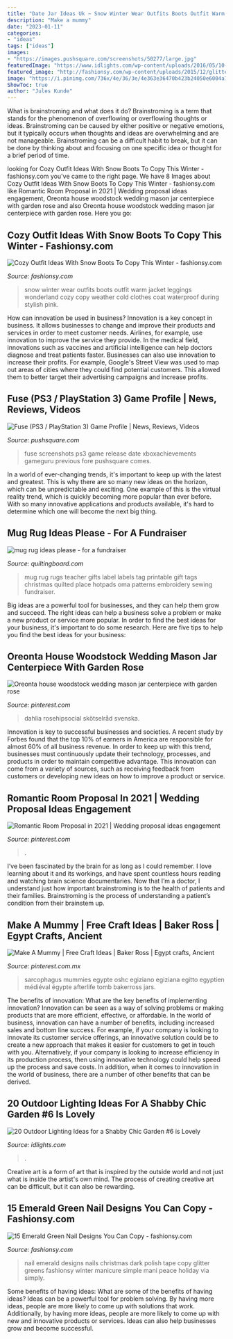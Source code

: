 ```yaml
---
title: "Date Jar Ideas Uk ~ Snow Winter Wear Outfits Boots Outfit Warm Jacket Leggings Wonderland Cozy Copy Weather Cold Clothes Coat Waterproof During Stylish Pink"
description: "Make a mummy"
date: "2023-01-11"
categories:
- "ideas"
tags: ["ideas"]
images:
- "https://images.pushsquare.com/screenshots/50277/large.jpg"
featuredImage: "https://www.idlights.com/wp-content/uploads/2016/05/10-Outdoor-Lighting-Decoration-Ideas-for-a-Shabby-Chic-Garden2.jpg"
featured_image: "http://fashionsy.com/wp-content/uploads/2015/12/glitter-emerald-green-nails-630x976.jpg"
image: "https://i.pinimg.com/736x/4e/36/3e/4e363e36470b423b24050e6004a7ea09.jpg"
ShowToc: true
author: "Jules Kunde"
---
```



What is brainstroming and what does it do?
Brainstroming is a term that stands for the phenomenon of overflowing or overflowing thoughts or ideas. Brainstroming can be caused by either positive or negative emotions, but it typically occurs when thoughts and ideas are overwhelming and are not manageable. Brainstroming can be a difficult habit to break, but it can be done by thinking about and focusing on one specific idea or thought for a brief period of time.

	

		
looking for Cozy Outfit Ideas With Snow Boots To Copy This Winter - fashionsy.com you've came to the right page. We have 8 Images about Cozy Outfit Ideas With Snow Boots To Copy This Winter - fashionsy.com like Romantic Room Proposal in 2021 | Wedding proposal ideas engagement, Oreonta house woodstock wedding mason jar centerpiece with garden rose and also Oreonta house woodstock wedding mason jar centerpiece with garden rose. Here you go:
		
    
## Cozy Outfit Ideas With Snow Boots To Copy This Winter - Fashionsy.com

<img loading=lazy src="http://fashionsy.com/wp-content/uploads/2016/01/snow-day-outfits-630x945.jpg" onerror="this.onerror=null;this.src='https://tse4.mm.bing.net/th?id=OIP.Z1HcQu2m_2OiDF5gTgY2QAHaLH&amp;pid=15.1';" alt="Cozy Outfit Ideas With Snow Boots To Copy This Winter - fashionsy.com">

_Source: fashionsy.com_

>snow winter wear outfits boots outfit warm jacket leggings wonderland cozy copy weather cold clothes coat waterproof during stylish pink. 

	

How can innovation be used in business?
Innovation is a key concept in business. It allows businesses to change and improve their products and services in order to meet customer needs. Airlines, for example, use innovation to improve the service they provide. In the medical field, innovations such as vaccines and artificial intelligence can help doctors diagnose and treat patients faster. Businesses can also use innovation to increase their profits. For example, Google's Street View was used to map out areas of cities where they could find potential customers. This allowed them to better target their advertising campaigns and increase profits.

    
## Fuse (PS3 / PlayStation 3) Game Profile | News, Reviews, Videos

<img loading=lazy src="https://images.pushsquare.com/screenshots/50277/large.jpg" onerror="this.onerror=null;this.src='https://tse2.mm.bing.net/th?id=OIP.fXO6kyl5nshm_3fJjsIeagHaEK&amp;pid=15.1';" alt="Fuse (PS3 / PlayStation 3) Game Profile | News, Reviews, Videos">

_Source: pushsquare.com_

>fuse screenshots ps3 game release date xboxachievements gameguru previous fore pushsquare comes. 

	

In a world of ever-changing trends, it's important to keep up with the latest and greatest. This is why there are so many new ideas on the horizon, which can be unpredictable and exciting. One example of this is the virtual reality trend, which is quickly becoming more popular than ever before. With so many innovative applications and products available, it's hard to determine which one will become the next big thing.

    
## Mug Rug Ideas Please - For A Fundraiser

<img loading=lazy src="https://www.quiltingboard.com/attachments/main-f1/545443d1458512254-mugrugpoem.jpg" onerror="this.onerror=null;this.src='https://tse3.mm.bing.net/th?id=OIP.51YglxP6sbdmrAPd1lhOogHaKQ&amp;pid=15.1';" alt="mug rug ideas please - for a fundraiser">

_Source: quiltingboard.com_

>mug rug rugs teacher gifts label labels tag printable gift tags christmas quilted place hotpads oma patterns embroidery sewing fundraiser. 

	

Big ideas are a powerful tool for businesses, and they can help them grow and succeed. The right ideas can help a business solve a problem or make a new product or service more popular. In order to find the best ideas for your business, it's important to do some research. Here are five tips to help you find the best ideas for your business:

    
## Oreonta House Woodstock Wedding Mason Jar Centerpiece With Garden Rose

<img loading=lazy src="https://i.pinimg.com/736x/80/89/89/8089899d7b037257b9ba61874d78bf09.jpg" onerror="this.onerror=null;this.src='https://tse2.mm.bing.net/th?id=OIP.GXcDElZzzfRCg_AThqDJcAHaJ_&amp;pid=15.1';" alt="Oreonta house woodstock wedding mason jar centerpiece with garden rose">

_Source: pinterest.com_

>dahlia rosehipsocial skötselråd svenska. 

	

Innovation is key to successful businesses and societies. A recent study by Forbes found that the top 10% of earners in America are responsible for almost 60% of all business revenue. In order to keep up with this trend, businesses must continuously update their technology, processes, and products in order to maintain competitive advantage. This innovation can come from a variety of sources, such as receiving feedback from customers or developing new ideas on how to improve a product or service.

    
## Romantic Room Proposal In 2021 | Wedding Proposal Ideas Engagement

<img loading=lazy src="https://i.pinimg.com/736x/4e/36/3e/4e363e36470b423b24050e6004a7ea09.jpg" onerror="this.onerror=null;this.src='https://tse3.mm.bing.net/th?id=OIP.6Bj0umooY1fkEpRX0XeT7wHaNK&amp;pid=15.1';" alt="Romantic Room Proposal in 2021 | Wedding proposal ideas engagement">

_Source: pinterest.com_

>. 

	

I’ve been fascinated by the brain for as long as I could remember. I love learning about it and its workings, and have spent countless hours reading and watching brain science documentaries. Now that I’m a doctor, I understand just how important brainstroming is to the health of patients and their families. Brainstroming is the process of understanding a patient’s condition from their brainstem up.

    
## Make A Mummy | Free Craft Ideas | Baker Ross | Egypt Crafts, Ancient

<img loading=lazy src="https://i.pinimg.com/736x/1e/df/02/1edf02a6328d612d36dfced66fdd2dcd.jpg" onerror="this.onerror=null;this.src='https://tse4.mm.bing.net/th?id=OIP.G3ce53cyjLcZlWmAH8EZtgHaLH&amp;pid=15.1';" alt="Make A Mummy | Free Craft Ideas | Baker Ross | Egypt crafts, Ancient">

_Source: pinterest.com.mx_

>sarcophagus mummies egypte oshc egiziano egiziana egitto egyptien médiéval égypte afterlife tomb bakerross jars. 

	

The benefits of innovation: What are the key benefits of implementing innovation?
Innovation can be seen as a way of solving problems or making products that are more efficient, effective, or affordable. In the world of business, innovation can have a number of benefits, including increased sales and bottom line success. For example, if your company is looking to innovate its customer service offerings, an innovative solution could be to create a new approach that makes it easier for customers to get in touch with you. Alternatively, if your company is looking to increase efficiency in its production process, then using innovative technology could help speed up the process and save costs. In addition, when it comes to innovation in the world of business, there are a number of other benefits that can be derived.

    
## 20 Outdoor Lighting Ideas For A Shabby Chic Garden #6 Is Lovely

<img loading=lazy src="https://www.idlights.com/wp-content/uploads/2016/05/10-Outdoor-Lighting-Decoration-Ideas-for-a-Shabby-Chic-Garden2.jpg" onerror="this.onerror=null;this.src='https://tse4.mm.bing.net/th?id=OIP.bCMd6JurzUeKA9oXwDmIIAAAAA&amp;pid=15.1';" alt="20 Outdoor Lighting Ideas for a Shabby Chic Garden #6 is Lovely">

_Source: idlights.com_

>. 

	

Creative art is a form of art that is inspired by the outside world and not just what is inside the artist's own mind. The process of creating creative art can be difficult, but it can also be rewarding.

    
## 15 Emerald Green Nail Designs You Can Copy - Fashionsy.com

<img loading=lazy src="http://fashionsy.com/wp-content/uploads/2015/12/glitter-emerald-green-nails-630x976.jpg" onerror="this.onerror=null;this.src='https://tse1.mm.bing.net/th?id=OIP.p5vTdNOkJz54QHufZHJmGwHaLe&amp;pid=15.1';" alt="15 Emerald Green Nail Designs You Can Copy - fashionsy.com">

_Source: fashionsy.com_

>nail emerald designs nails christmas dark polish tape copy glitter greens fashionsy winter manicure simple mani peace holiday via simply. 

	

Some benefits of having ideas: What are some of the benefits of having ideas?
Ideas can be a powerful tool for problem solving. By having more ideas, people are more likely to come up with solutions that work. Additionally, by having more ideas, people are more likely to come up with new and innovative products or services. Ideas can also help businesses grow and become successful.

